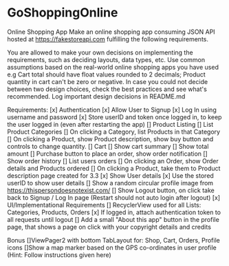 # GoShoppingOnline
Online Shopping App
Make an online shopping app consuming JSON API hosted at https://fakestoreapi.com fulfilling the following requirements. 

You are allowed to make your own decisions on implementing the requirements, such as deciding layouts, data types, etc. Use common assumptions based on the real-world online shopping apps you have used e.g Cart total should have float values rounded to 2 decimals; Product quantity in cart can't be zero or negative. In case you could not decide between two design choices, check the best practices and see what's recommended. Log important design decisions in README.md



Requirements:
[x] Authentication
[x] Allow User to Signup
[x] Log In using username and password
[x] Store userID and token once logged in, to keep the user logged in (even after restarting the app)
[] Product Listing
[] List Product Categories
[] On clicking a Category, list Products in that Category
[] On clicking a Product, show Product description, show buy button and controls to change quantity.
[] Cart
[] Show cart summary
[] Show total amount
[] Purchase button to place an order, show order notification
[] Show order history
[] List users orders
[] On clicking an Order, show Order details and Products ordered
[] On clicking a Product, take them to Product description page created for 3.3
[x] Show User details
[x] Use the stored userID to show user details
[] Show a random circular profile image from https://thispersondoesnotexist.com/
[] Show Logout button, on click take back to Signup / Log In page (Restart should not auto login after logout)
[x] UI/Implementational Requirements
[] RecyclerView used for all Lists: Categories, Products, Orders
[x] If logged in, attach authentication token to all requests until logout
[] Add a small "About this app" button in the profile page, that shows a page on click with your copyright details and credits

Bonus
[]ViewPager2 with bottom TabLayout for: Shop, Cart, Orders, Profile icons
[]Show a map marker based on the GPS co-ordinates in user profile (Hint: Follow instructions given here)


